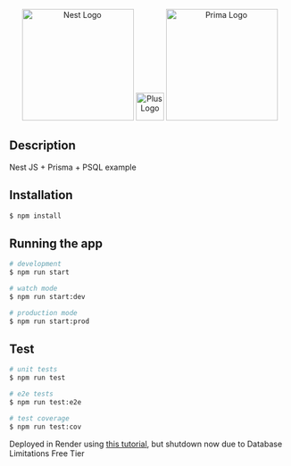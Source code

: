 <p align="center">
  <a href="http://nestjs.com/" target="blank"><img src="https://nestjs.com/img/logo-small.svg" width="200" alt="Nest Logo" /></a>
  <a href="http://nestjs.com/" target="blank"><img src="https://library.uwosh.edu/images/plus-icon.png/@@images/image.png" width="50" alt="Plus Logo" /></a>
  <a href="http://nestjs.com/" target="blank"><img src="https://i.pinimg.com/originals/39/b2/e4/39b2e4ad77c23a2c11e5950a7dfa2aec.png" width="200" alt="Prima Logo" /></a>
</p>

## Description

Nest JS + Prisma + PSQL example

## Installation

```bash
$ npm install
```

## Running the app

```bash
# development
$ npm run start

# watch mode
$ npm run start:dev

# production mode
$ npm run start:prod
```

## Test

```bash
# unit tests
$ npm run test

# e2e tests
$ npm run test:e2e

# test coverage
$ npm run test:cov
```

Deployed in Render using [this tutorial](https://hackernoon.com/the-complete-guide-to-deploying-nestjs-application-on-render), but shutdown now due to Database Limitations Free Tier
